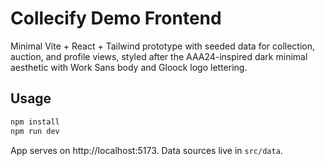 # Collecify Demo Frontend

Minimal Vite + React + Tailwind prototype with seeded data for collection, auction, and profile views, styled after the AAA24-inspired dark minimal aesthetic with Work Sans body and Gloock logo lettering.

## Usage

```bash
npm install
npm run dev
```

App serves on http://localhost:5173. Data sources live in `src/data`.
